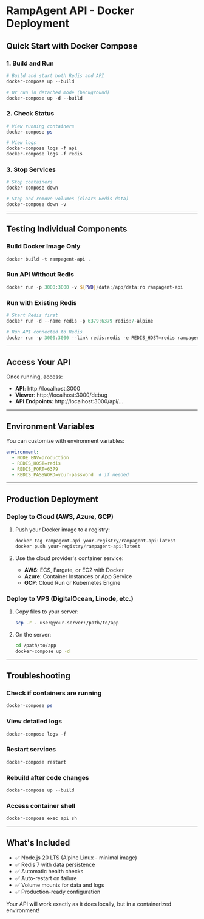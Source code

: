 # RampAgent API - Docker Deployment

## Quick Start with Docker Compose

### 1. Build and Run
```powershell
# Build and start both Redis and API
docker-compose up --build

# Or run in detached mode (background)
docker-compose up -d --build
```

### 2. Check Status
```powershell
# View running containers
docker-compose ps

# View logs
docker-compose logs -f api
docker-compose logs -f redis
```

### 3. Stop Services
```powershell
# Stop containers
docker-compose down

# Stop and remove volumes (clears Redis data)
docker-compose down -v
```

---

## Testing Individual Components

### Build Docker Image Only
```powershell
docker build -t rampagent-api .
```

### Run API Without Redis
```powershell
docker run -p 3000:3000 -v ${PWD}/data:/app/data:ro rampagent-api
```

### Run with Existing Redis
```powershell
# Start Redis first
docker run -d --name redis -p 6379:6379 redis:7-alpine

# Run API connected to Redis
docker run -p 3000:3000 --link redis:redis -e REDIS_HOST=redis rampagent-api
```

---

## Access Your API

Once running, access:
- **API**: http://localhost:3000
- **Viewer**: http://localhost:3000/debug
- **API Endpoints**: http://localhost:3000/api/...

---

## Environment Variables

You can customize with environment variables:

```yaml
environment:
  - NODE_ENV=production
  - REDIS_HOST=redis
  - REDIS_PORT=6379
  - REDIS_PASSWORD=your-password  # if needed
```

---

## Production Deployment

### Deploy to Cloud (AWS, Azure, GCP)
1. Push your Docker image to a registry:
   ```powershell
   docker tag rampagent-api your-registry/rampagent-api:latest
   docker push your-registry/rampagent-api:latest
   ```

2. Use the cloud provider's container service:
   - **AWS**: ECS, Fargate, or EC2 with Docker
   - **Azure**: Container Instances or App Service
   - **GCP**: Cloud Run or Kubernetes Engine

### Deploy to VPS (DigitalOcean, Linode, etc.)
1. Copy files to your server:
   ```bash
   scp -r . user@your-server:/path/to/app
   ```

2. On the server:
   ```bash
   cd /path/to/app
   docker-compose up -d
   ```

---

## Troubleshooting

### Check if containers are running
```powershell
docker-compose ps
```

### View detailed logs
```powershell
docker-compose logs -f
```

### Restart services
```powershell
docker-compose restart
```

### Rebuild after code changes
```powershell
docker-compose up --build
```

### Access container shell
```powershell
docker-compose exec api sh
```

---

## What's Included

- ✅ Node.js 20 LTS (Alpine Linux - minimal image)
- ✅ Redis 7 with data persistence
- ✅ Automatic health checks
- ✅ Auto-restart on failure
- ✅ Volume mounts for data and logs
- ✅ Production-ready configuration

Your API will work exactly as it does locally, but in a containerized environment!
